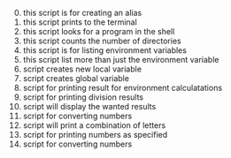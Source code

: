 0. this script is for creating an alias
1. this script prints to the terminal
2. this script looks for a program in the shell
3. this script counts the number of directories
4. this script is for listing environment variables
5. this script list more than just the environment variable
6. script creates new local variable
7. script creates global variable
8. script for printing result for environment calculatations
9. script for printing division results
10. script will display the wanted results
11. script for converting numbers
12. script will print a combination of letters
13. script for printing numbers as specified
14. script for converting numbers
